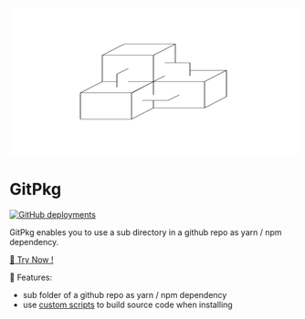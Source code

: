 <img alt="GitPkg-icon" src="docs/.vuepress/public/cover.svg" width="100%" height="260px">

# GitPkg

[![GitHub deployments](https://img.shields.io/github/deployments/EqualMa/gitpkg/production?label=gitpkg.vercel.app&logo=zeit&style=flat-square)](https://gitpkg.vercel.app)

GitPkg enables you to use a sub directory in a github repo as yarn / npm dependency.

[:tada: Try Now !](https://gitpkg.vercel.app)

:unicorn: Features:

- sub folder of a github repo as yarn / npm dependency
- use [custom scripts](https://gitpkg.vercel.app/about/guide#custom-scripts) to build source code when installing
